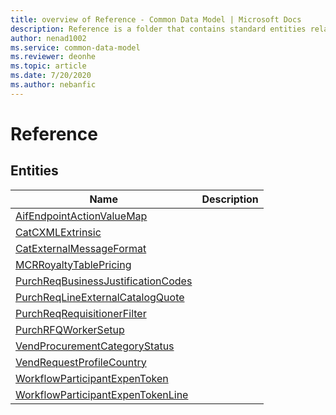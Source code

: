 ```yaml
---
title: overview of Reference - Common Data Model | Microsoft Docs
description: Reference is a folder that contains standard entities related to the Common Data Model.
author: nenad1002
ms.service: common-data-model
ms.reviewer: deonhe
ms.topic: article
ms.date: 7/20/2020
ms.author: nebanfic
---
```


# Reference


## Entities

|Name|Description|
|---|---|
|[AifEndpointActionValueMap](AifEndpointActionValueMap.md)||
|[CatCXMLExtrinsic](CatCXMLExtrinsic.md)||
|[CatExternalMessageFormat](CatExternalMessageFormat.md)||
|[MCRRoyaltyTablePricing](MCRRoyaltyTablePricing.md)||
|[PurchReqBusinessJustificationCodes](PurchReqBusinessJustificationCodes.md)||
|[PurchReqLineExternalCatalogQuote](PurchReqLineExternalCatalogQuote.md)||
|[PurchReqRequisitionerFilter](PurchReqRequisitionerFilter.md)||
|[PurchRFQWorkerSetup](PurchRFQWorkerSetup.md)||
|[VendProcurementCategoryStatus](VendProcurementCategoryStatus.md)||
|[VendRequestProfileCountry](VendRequestProfileCountry.md)||
|[WorkflowParticipantExpenToken](WorkflowParticipantExpenToken.md)||
|[WorkflowParticipantExpenTokenLine](WorkflowParticipantExpenTokenLine.md)||
